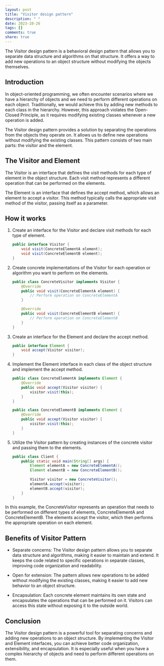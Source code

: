 ```yaml
---
layout: post
title: "Visitor design pattern"
description: " "
date: 2023-10-26
tags: []
comments: true
share: true
---
```


The Visitor design pattern is a behavioral design pattern that allows you to separate data structure and algorithms on that structure. It offers a way to add new operations to an object structure without modifying the objects themselves.

## Introduction

In object-oriented programming, we often encounter scenarios where we have a hierarchy of objects and we need to perform different operations on each object. Traditionally, we would achieve this by adding new methods to each class in the hierarchy. However, this approach violates the Open-Closed Principle, as it requires modifying existing classes whenever a new operation is added.

The Visitor design pattern provides a solution by separating the operations from the objects they operate on. It allows us to define new operations without modifying the existing classes. This pattern consists of two main parts: the visitor and the element.

## The Visitor and Element

The Visitor is an interface that defines the visit methods for each type of element in the object structure. Each visit method represents a different operation that can be performed on the elements.

The Element is an interface that defines the accept method, which allows an element to accept a visitor. This method typically calls the appropriate visit method of the visitor, passing itself as a parameter.

## How it works

1. Create an interface for the Visitor and declare visit methods for each type of element.
   
   ```java
   public interface Visitor {
       void visit(ConcreteElementA element);
       void visit(ConcreteElementB element);
   }
   ```
   
2. Create concrete implementations of the Visitor for each operation or algorithm you want to perform on the elements.
   
   ```java
   public class ConcreteVisitor implements Visitor {
       @Override
       public void visit(ConcreteElementA element) {
           // Perform operation on ConcreteElementA
       }
   
       @Override
       public void visit(ConcreteElementB element) {
           // Perform operation on ConcreteElementB
       }
   }
   ```

3. Create an interface for the Element and declare the accept method.
   
   ```java
   public interface Element {
       void accept(Visitor visitor);
   }
   ```

4. Implement the Element interface in each class of the object structure and implement the accept method.
   
   ```java
   public class ConcreteElementA implements Element {
       @Override
       public void accept(Visitor visitor) {
           visitor.visit(this);
       }
   }
   
   public class ConcreteElementB implements Element {
       @Override
       public void accept(Visitor visitor) {
           visitor.visit(this);
       }
   }
   ```

5. Utilize the Visitor pattern by creating instances of the concrete visitor and passing them to the elements.
   
   ```java
   public class Client {
       public static void main(String[] args) {
           Element elementA = new ConcreteElementA();
           Element elementB = new ConcreteElementB();
           
           Visitor visitor = new ConcreteVisitor();
           elementA.accept(visitor);
           elementB.accept(visitor);
       }
   }
   ```

In this example, the ConcreteVisitor represents an operation that needs to be performed on different types of elements, ConcreteElementA and ConcreteElementB. The elements accept the visitor, which then performs the appropriate operation on each element.

## Benefits of Visitor Pattern

- Separate concerns: The Visitor design pattern allows you to separate data structure and algorithms, making it easier to maintain and extend. It keeps the code related to specific operations in separate classes, improving code organization and readability.

- Open for extension: The pattern allows new operations to be added without modifying the existing classes, making it easier to add new behavior to an object structure.

- Encapsulation: Each concrete element maintains its own state and encapsulates the operations that can be performed on it. Visitors can access this state without exposing it to the outside world.

## Conclusion

The Visitor design pattern is a powerful tool for separating concerns and adding new operations to an object structure. By implementing the Visitor and Element interfaces, you can achieve better code organization, extensibility, and encapsulation. It is especially useful when you have a complex hierarchy of objects and need to perform different operations on them.